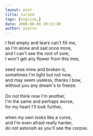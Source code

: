 ```yaml
---
layout: post
title: Cursed
tags: [english,]
date: 2008-08-09 20:13:00
author: pietro
---
```

<div style="text-align: left">I feel empty and tears can't fill me,<br/>as I'm alone and sad once more,<br/>and I can't see the root of sore,<br/>I won't get any flower from this tree,<br/><br/>seed was mine and broken is,<br/>sometimes I'm light but not now,<br/>and may seem useless, thanks I bow,<br/>without you any dream's to freeze.<br/><br/>Do not think now I'm another,<br/>I'm the same and perhaps worse,<br/>for my heart I'll look further,<br/><br/>when my own looks like a curse,<br/>and I'm even afraid really harder,<br/>do not astonish as you'll see the corpse.<br/><br/>
